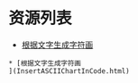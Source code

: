 
# 资源列表
* [根据文字生成字符画
](InsertASCIIChartInCode.html)


```mind:height=300,title=内容概要,color
* [根据文字生成字符画
](InsertASCIIChartInCode.html)
```
